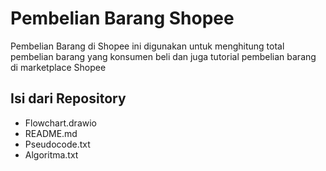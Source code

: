 # Pembelian Barang Shopee

Pembelian Barang di Shopee ini digunakan untuk menghitung total pembelian barang yang konsumen beli dan juga tutorial pembelian barang di marketplace Shopee

## Isi dari Repository
- Flowchart.drawio
- README.md
- Pseudocode.txt
- Algoritma.txt